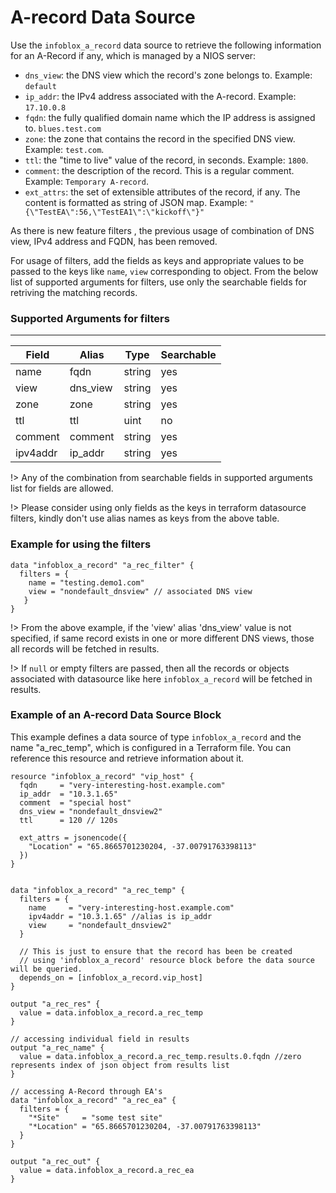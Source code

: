 # A-record Data Source

Use the `infoblox_a_record` data source to retrieve the following information for an A-Record if any, which is managed by a NIOS server:

- `dns_view`: the DNS view which the record's zone belongs to. Example: `default`
- `ip_addr`: the IPv4 address associated with the A-record. Example: `17.10.0.8`
- `fqdn`: the fully qualified domain name which the IP address is assigned to. `blues.test.com`
- `zone`: the zone that contains the record in the specified DNS view. Example: `test.com`.
- `ttl`: the "time to live" value of the record, in seconds. Example: `1800`.
- `comment`: the description of the record. This is a regular comment. Example: `Temporary A-record`.
- `ext_attrs`: the set of extensible attributes of the record, if any. The content is formatted as string of JSON map. Example: `"{\"TestEA\":56,\"TestEA1\":\"kickoff\"}"`

As there is new feature filters , the previous usage of combination of DNS view, IPv4 address and FQDN, has been removed.

For usage of filters, add the fields as keys and appropriate values to be passed to the keys like `name`, `view` corresponding to object.
From the below list of supported arguments for filters, use only the searchable fields for retriving the matching records.

### Supported Arguments for filters

---

| Field    | Alias    | Type   | Searchable |
| -------- | -------- | ------ | ---------- |
| name     | fqdn     | string | yes        |
| view     | dns_view | string | yes        |
| zone     | zone     | string | yes        |
| ttl      | ttl      | uint   | no         |
| comment  | comment  | string | yes        |
| ipv4addr | ip_addr  | string | yes        |

!> Any of the combination from searchable fields in supported arguments list for fields are allowed.

!> Please consider using only fields as the keys in terraform datasource filters, kindly don't use alias names as keys from the above table.

### Example for using the filters

```hcl
data "infoblox_a_record" "a_rec_filter" {
  filters = {
    name = "testing.demo1.com"
    view = "nondefault_dnsview" // associated DNS view
   }
}
```

!> From the above example, if the 'view' alias 'dns_view' value is not specified, if same record exists in one or more different DNS views, those
all records will be fetched in results.

!> If `null` or empty filters are passed, then all the records or objects associated with datasource like here `infoblox_a_record` will be fetched in results.

### Example of an A-record Data Source Block

This example defines a data source of type `infoblox_a_record` and the name "a_rec_temp", which is configured in a Terraform file.
You can reference this resource and retrieve information about it.

```hcl
resource "infoblox_a_record" "vip_host" {
  fqdn     = "very-interesting-host.example.com"
  ip_addr  = "10.3.1.65"
  comment  = "special host"
  dns_view = "nondefault_dnsview2"
  ttl      = 120 // 120s

  ext_attrs = jsonencode({
    "Location" = "65.8665701230204, -37.00791763398113"
  })
}


data "infoblox_a_record" "a_rec_temp" {
  filters = {
    name     = "very-interesting-host.example.com"
    ipv4addr = "10.3.1.65" //alias is ip_addr
    view     = "nondefault_dnsview2"
  }

  // This is just to ensure that the record has been be created
  // using 'infoblox_a_record' resource block before the data source will be queried.
  depends_on = [infoblox_a_record.vip_host]
}

output "a_rec_res" {
  value = data.infoblox_a_record.a_rec_temp
}

// accessing individual field in results
output "a_rec_name" {
  value = data.infoblox_a_record.a_rec_temp.results.0.fqdn //zero represents index of json object from results list
}

// accessing A-Record through EA's
data "infoblox_a_record" "a_rec_ea" {
  filters = {
    "*Site"     = "some test site"
    "*Location" = "65.8665701230204, -37.00791763398113"
  }
}

output "a_rec_out" {
  value = data.infoblox_a_record.a_rec_ea
}
```
